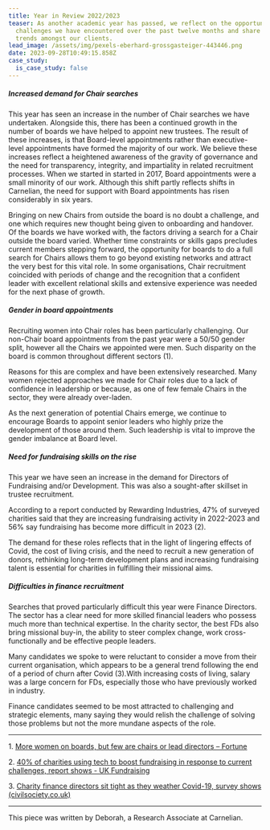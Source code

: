 ```yaml
---
title: Year in Review 2022/2023
teaser: As another academic year has passed, we reflect on the opportunities and
  challenges we have encountered over the past twelve months and share common
  trends amongst our clients.
lead_image: /assets/img/pexels-eberhard-grossgasteiger-443446.png
date: 2023-09-28T10:49:15.858Z
case_study:
  is_case_study: false
---
```

##### ***Increased demand for Chair searches***

This year has seen an increase in the number of Chair searches we have undertaken. Alongside this, there has been a continued growth in the number of boards we have helped to appoint new trustees. The result of these increases, is that Board-level appointments rather than executive-level appointments have formed the majority of our work. We believe these increases reflect a heightened awareness of the gravity of governance and the need for transparency, integrity, and impartiality in related recruitment processes. When we started in started in 2017, Board appointments were a small minority of our work. Although this shift partly reflects shifts in Carnelian, the need for support with Board appointments has risen considerably in six years.

Bringing on new Chairs from outside the board is no doubt a challenge, and one which requires new thought being given to onboarding and handover. Of the boards we have worked with, the factors driving a search for a Chair outside the board varied. Whether time constraints or skills gaps precludes current members stepping forward, the opportunity for boards to do a full search for Chairs allows them to go beyond existing networks and attract the very best for this vital role. In some organisations, Chair recruitment coincided with periods of change and the recognition that a confident leader with excellent relational skills and extensive experience was needed for the next phase of growth.

##### ***Gender in board appointments***

Recruiting women into Chair roles has been particularly challenging. Our non-Chair board appointments from the past year were a 50/50 gender split, however all the Chairs we appointed were men. Such disparity on the board is common throughout different sectors (1).

Reasons for this are complex and have been extensively researched. Many women rejected approaches we made for Chair roles due to a lack of confidence in leadership or because, as one of few female Chairs in the sector, they were already over-laden.

As the next generation of potential Chairs emerge, we continue to encourage Boards to appoint senior leaders who highly prize the development of those around them. Such leadership is vital to improve the gender imbalance at Board level.

##### ***Need for fundraising skills on the rise***

This year we have seen an increase in the demand for Directors of Fundraising and/or Development. This was also a sought-after skillset in trustee recruitment.

According to a report conducted by Rewarding Industries, 47% of surveyed charities said that they are increasing fundraising activity in 2022-2023 and 56% say fundraising has become more difficult in 2023 (2).[](#_ftn2)

The demand for these roles reflects that in the light of lingering effects of Covid, the cost of living crisis, and the need to recruit a new generation of donors, rethinking long-term development plans and increasing fundraising talent is essential for charities in fulfilling their missional aims.

##### ***Difficulties in finance recruitment***  

Searches that proved particularly difficult this year were Finance Directors. The sector has a clear need for more skilled financial leaders who possess much more than technical expertise. In the charity sector, the best FDs also bring missional buy-in, the ability to steer complex change, work cross-functionally and be effective people leaders.

Many candidates we spoke to were reluctant to consider a move from their current organisation, which appears to be a general trend following the end of a period of churn after Covid (3).[](#_ftn3)With increasing costs of living, salary was a large concern for FDs, especially those who have previously worked in industry.

Finance candidates seemed to be most attracted to challenging and strategic elements, many saying they would relish the challenge of solving those problems but not the more mundane aspects of the role.

- - -

1﻿. [More women on boards, but few are chairs or lead directors – Fortune](https://fortune.com/2023/02/03/more-women-boards-few-chairs-lead-directors/)

2﻿. [40% of charities using tech to boost fundraising in response to current challenges, report shows - UK Fundraising](https://fundraising.co.uk/2023/08/25/40-of-charities-using-tech-to-boost-fundraising-in-response-to-current-challenges-report-shows/)

3﻿. [Charity finance directors sit tight as they weather Covid-19, survey shows (civilsociety.co.uk)](https://www.civilsociety.co.uk/news/charity-finance-directors-sit-tight-as-they-weather-covid-19-survey-shows.html)

- - -

This piece was written by Deborah, a Research Associate at Carnelian.